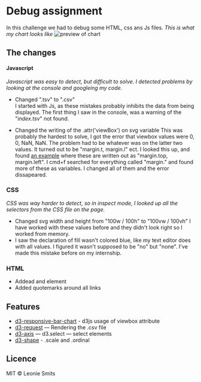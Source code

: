 # Debug assignment

In this challenge we had to debug some HTML, css ans Js files. 
_This is what my chart looks like_
![preview of chart](/preview.png)

## The changes

#### Javascript
_Javascript was easy to detect, but difficult to solve. I detected problems by looking at the console and googleing my code._

* Changed ".tsv" to ".csv"  
I started with Js, as these mistakes probably inhibits the data from being displayed. The first thing I saw in the console, was a warning of the "_index.tsv_" not found. 

* Changed the writing of the .attr('viewBox') on svg variable 
  This was probably the hardest to solve, I got the error that viewbox values were 0, 0, NaN, NaN. The problem had to be whatever was on the latter two values. It turned out to be "margin.t, margin.l" ect. I looked this up, and found [an example](https://eddyerburgh.me/create-responsive-bar-chart-d3-js) where these are written out as "margin.top, margin.left". I cmd+f searched for everything called "margin." and found more of these as variables. I changed all of them and the error dissapeared. 

### CSS
_CSS was way harder to detect, so in inspect mode, I looked up all the selectors from the CSS file on the page._

* Changed svg width and height from "100w / 100h" to "100vw / 100vh" 
 I have worked with these values before and they didn't look right so I worked from memory.
* I saw the declaration of fill wasn't colored blue, like my text editor does with all values. I figured it wasn't supposed to be "no" but "none". I've made this mistake before on my internship.

### HTML 

* Addead <head> and <body> element
* Added quotemarks around all links
  
## Features

* [d3-responsive-bar-chart](https://eddyerburgh.me/create-responsive-bar-chart-d3-js) - d3js usage of viewbox attribute
* [d3-request](https://github.com/d3/d3-request#api-reference) — Rendering the .csv file
* [d3-axis](https://github.com/d3/d3-3.x-api-reference/blob/master/SVG-Axes.md#axis) — d3.select — select elements
* [d3-shape](https://github.com/d3/d3-3.x-api-reference/blob/master/Ordinal-Scales.md#ordinal) - .scale and .ordinal


## Licence 

MIT © Leonie Smits
